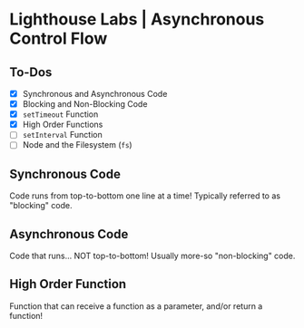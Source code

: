 # Lighthouse Labs | Asynchronous Control Flow

## To-Dos

* [X] Synchronous and Asynchronous Code
* [X] Blocking and Non-Blocking Code
* [X] `setTimeout` Function
* [X] High Order Functions
* [ ] `setInterval` Function
* [ ] Node and the Filesystem (`fs`)

## Synchronous Code

Code runs from top-to-bottom one line at a time! Typically referred to as "blocking" code.

## Asynchronous Code

Code that runs... NOT top-to-bottom! Usually more-so "non-blocking" code.

## High Order Function

Function that can receive a function as a parameter, and/or return a function!
